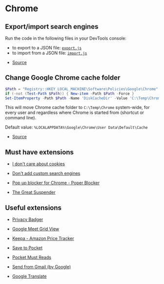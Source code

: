 # Chrome

## Export/import search engines

Run the code in the following files in your DevTools console:

- to export to a JSON file: [`export.js`](export.js)
- to import from a JSON file: [`import.js`](import.js)

* [Source](https://superuser.com/a/1458616/54747)

## Change Google Chrome cache folder

```powershell
$Path = "Registry::HKEY_LOCAL_MACHINE\Software\Policies\Google\Chrome"
if (-not (Test-Path $Path)) { New-item -Path $Path -Force }
Set-ItemProperty -Path $Path -Name 'DiskCacheDir' -Value 'C:\Temp\Chrome'
```

This will move Chrome cache folder to `C:\Temp\Chrome` system-wide, for every user and regardless where Chrome is started from (shortcut or command line).

Default value: `%LOCALAPPDATA%\Google\Chrome\User Data\Default\Cache`

- [Source](http://www.chromium.org/administrators/policy-list-3#DiskCacheDir)

## Must have extensions

- [I don't care about cookies](https://chrome.google.com/webstore/detail/i-dont-care-about-cookies/fihnjjcciajhdojfnbdddfaoknhalnja)

- [Don't add custom search engines](https://chrome.google.com/webstore/detail/dont-add-custom-search-en/dnodlcololidkjgbpeoleabmkocdhacc?hl=en)

- [Pop up blocker for Chrome - Poper Blocker](https://chrome.google.com/webstore/detail/pop-up-blocker-for-chrome/bkkbcggnhapdmkeljlodobbkopceiche?hl=en)

- [The Great Suspender](https://chrome.google.com/webstore/detail/the-great-suspender/klbibkeccnjlkjkiokjodocebajanakg?hl=en)

## Useful extensions

- [Privacy Badger](https://chrome.google.com/webstore/detail/privacy-badger/pkehgijcmpdhfbdbbnkijodmdjhbjlgp)

- [Google Meet Grid View](https://chrome.google.com/webstore/detail/google-meet-grid-view/bjkegbgpfgpikgkfidhcihhiflbjgfic)

- [Keepa - Amazon Price Tracker](https://chrome.google.com/webstore/detail/keepa-amazon-price-tracke/neebplgakaahbhdphmkckjjcegoiijjo?hl=en)

- [Save to Pocket](https://chrome.google.com/webstore/detail/save-to-pocket/niloccemoadcdkdjlinkgdfekeahmflj?hl=en)

- [Pocket Must Reads](https://chrome.google.com/webstore/detail/pocket-must-reads/mlnnopicjonfamklpcdfnbcomdlopmof)

- [Send from Gmail (by Google)](https://chrome.google.com/webstore/detail/send-from-gmail-by-google/pgphcomnlaojlmmcjmiddhdapjpbgeoc)

- [Google Translate](https://chrome.google.com/webstore/detail/google-translate/aapbdbdomjkkjkaonfhkkikfgjllcleb)
